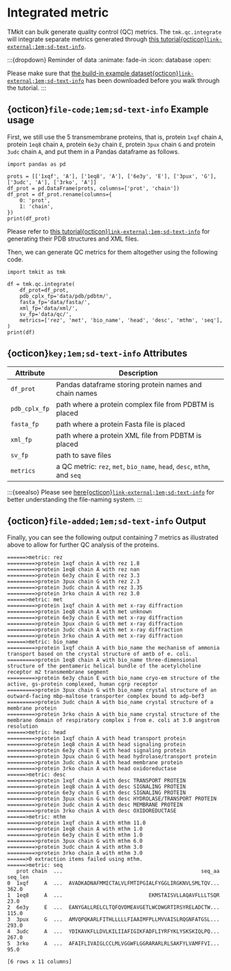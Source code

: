 # Integrated metric

TMkit can bulk generate quality control (QC) metrics. The `tmk.qc.integrate` will integrate separate metrics generated through [this tutorial{octicon}`link-external;1em;sd-text-info`](../../quality_control/pre_processing/single_metric.md).

:::{dropdown} Reminder of data
:animate: fade-in
:icon: database
:open: 

Please make sure that [the build-in example dataset{octicon}`link-external;1em;sd-text-info`](../get_started/example_dataset.md) has been downloaded before you walk through the tutorial.
:::



## {octicon}`file-code;1em;sd-text-info` **Example usage**

First, we still use the 5 transmembrane proteins, that is, protein `1xqf` chain `A`, protein `1eq8` chain `A`, protein `6e3y` chain `E`, protein `3pux` chain `G` and protein `3udc` chain `A`, and put them in a Pandas dataframe as follows.

```{code} python
import pandas as pd

prots = [['1xqf', 'A'], ['1eq8', 'A'], ['6e3y', 'E'], ['3pux', 'G'], ['3udc', 'A'], ['3rko', 'A']]
df_prot = pd.DataFrame(prots, columns=['prot', 'chain'])
df_prot = df_prot.rename(columns={
    0: 'prot',
    1: 'chain',
})
print(df_prot)
```

Please refer to [this tutorial{octicon}`link-external;1em;sd-text-info`](../../quality_control/pre_processing/single_metric.md) for generating their PDB structures and XML files.

Then, we can generate QC metrics for them altogether using the following code.

```{code} python
import tmkit as tmk

df = tmk.qc.integrate(
    df_prot=df_prot,
    pdb_cplx_fp='data/pdb/pdbtm/',
    fasta_fp='data/fasta/',
    xml_fp='data/xml/',
    sv_fp='data/qc/',
    metrics=['rez', 'met', 'bio_name', 'head', 'desc', 'mthm', 'seq'],
)
print(df)
```


## {octicon}`key;1em;sd-text-info` **Attributes**

| **Attribute** | **Description**                                                          |
|---------------|--------------------------------------------------------------------------|
| `df_prot`     | Pandas dataframe storing protein names and chain names                   |
| `pdb_cplx_fp` | path where a protein complex file from PDBTM is placed                   |
| `fasta_fp`    | path where a protein Fasta file is placed                                |
| `xml_fp`      | path where a protein XML file from PDBTM is placed                       |
| `sv_fp`       | path to save files                                                       |
| `metrics`     | a QC metric: `rez`, `met`, `bio_name`, `head`, `desc`, `mthm`, and `seq` |

:::{seealso}
Please see [here{octicon}`link-external;1em;sd-text-info`](../get_started/feature.md#nomenclature) for better understanding the file-naming system.
:::



## {octicon}`file-added;1em;sd-text-info` **Output**

Finally, you can see the following output containing 7 metrics as illustrated above to allow for further QC analysis of the proteins.

```{code} python
======>metric: rez
=========>protein 1xqf chain A with rez 1.8
=========>protein 1eq8 chain A with rez nan
=========>protein 6e3y chain E with rez 3.3
=========>protein 3pux chain G with rez 2.3
=========>protein 3udc chain A with rez 3.35
=========>protein 3rko chain A with rez 3.0
======>metric: met
=========>protein 1xqf chain A with met x-ray diffraction
=========>protein 1eq8 chain A with met unknown
=========>protein 6e3y chain E with met x-ray diffraction
=========>protein 3pux chain G with met x-ray diffraction
=========>protein 3udc chain A with met x-ray diffraction
=========>protein 3rko chain A with met x-ray diffraction
======>metric: bio_name
=========>protein 1xqf chain A with bio_name the mechanism of ammonia transport based on the crystal structure of amtb of e. coli.
=========>protein 1eq8 chain A with bio_name three-dimensional structure of the pentameric helical bundle of the acetylcholine receptor m2 transmembrane segment
=========>protein 6e3y chain E with bio_name cryo-em structure of the active, gs-protein complexed, human cgrp receptor
=========>protein 3pux chain G with bio_name crystal structure of an outward-facing mbp-maltose transporter complex bound to adp-bef3
=========>protein 3udc chain A with bio_name crystal structure of a membrane protein
=========>protein 3rko chain A with bio_name crystal structure of the membrane domain of respiratory complex i from e. coli at 3.0 angstrom resolution
======>metric: head
=========>protein 1xqf chain A with head transport protein
=========>protein 1eq8 chain A with head signaling protein
=========>protein 6e3y chain E with head signaling protein
=========>protein 3pux chain G with head hydrolase/transport protein
=========>protein 3udc chain A with head membrane protein
=========>protein 3rko chain A with head oxidoreductase
======>metric: desc
=========>protein 1xqf chain A with desc TRANSPORT PROTEIN
=========>protein 1eq8 chain A with desc SIGNALING PROTEIN
=========>protein 6e3y chain E with desc SIGNALING PROTEIN
=========>protein 3pux chain G with desc HYDROLASE/TRANSPORT PROTEIN
=========>protein 3udc chain A with desc MEMBRANE PROTEIN
=========>protein 3rko chain A with desc OXIDOREDUCTASE
======>metric: mthm
=========>protein 1xqf chain A with mthm 11.0
=========>protein 1eq8 chain A with mthm 1.0
=========>protein 6e3y chain E with mthm 1.0
=========>protein 3pux chain G with mthm 6.0
=========>protein 3udc chain A with mthm 3.0
=========>protein 3rko chain A with mthm 3.0
======>0 extraction items failed using mthm.
======>metric: seq
   prot chain  ...                                             seq_aa  seq_len
0  1xqf     A  ...  AVADKADNAFMMICTALVLFMTIPGIALFYGGLIRGKNVLSMLTQV...    362.0
1  1eq8     A  ...                            EKMSTAISVLLAQAVFLLLTSQR     23.0
2  6e3y     E  ...  EANYGALLRELCLTQFQVDMEAVGETLWCDWGRTIRSYRELADCTW...    115.0
3  3pux     G  ...  AMVQPQKARLFITHLLLLLFIAAIMFPLLMVVAISLRQGNFATGSL...    293.0
4  3udc     A  ...  YDIKAVKFLLDVLKILIIAFIGIKFADFLIYRFYKLYSKSKIQLPQ...    267.0
5  3rko     A  ...  AFAIFLIVAIGLCCLMLVGGWFLGGRARARLRLSAKFYLVAMFFVI...     95.0

[6 rows x 11 columns]
```
